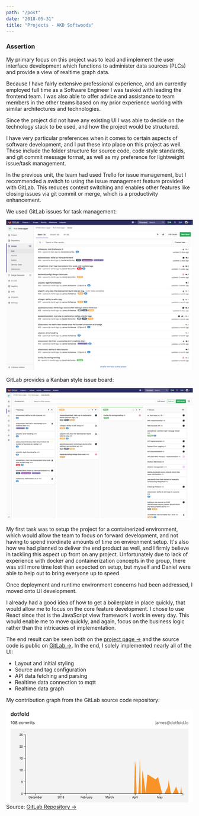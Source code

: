 ```yaml
---
path: "/post"
date: "2018-05-31"
title: "Projects - AKD Softwoods"
---
```


### Assertion

My primary focus on this project was to lead and implement the user interface development which functions to administer data sources (PLCs) and provide a view of realtime graph data.

Because I have fairly extensive professional experience, and am currently employed full time as a Software Engineer I was tasked with leading the frontend team. I was also able to offer advice and assistance to team members in the other teams based on my prior experience working with similar architectures and technologies.

Since the project did not have any existing UI I was able to decide on the technology stack to be used, and how the project would be structured.

I have very particular preferences when it comes to certain aspects of software development, and I put these into place on this project as well. These include the folder structure for source code, code style standards, and git commit message format, as well as my preference for lightweight issue/task management.

In the previous unit, the team had used Trello for issue management, but I recommended a switch to using the issue management feature provided with GitLab. This reduces context switching and enables other features like closing issues via git commit or merge, which is a productivity enhancement.

We used GitLab issues for task management:

![Image of GitLab Issues List](akd-gitlab-issues.png)

GitLab provides a Kanban style issue board:

![Image of GitLab Issues Board](akd-gitlab-issue-board.png)

My first task was to setup the project for a containerized environment, which would allow the team to focus on forward development, and not having to spend inordinate amounts of time on environment setup. It's also how we had planned to deliver the end product as well, and I firmly believe in tackling this aspect up front on any project. Unfortunately due to lack of experience with docker and containerization concepts in the group, there was still more time lost than expected on setup, but myself and Daniel were able to help out to bring everyone up to speed.

Once deployment and runtime environment concerns had been addressed, I moved onto UI development.

I already had a good idea of how to get a boilerplate in place quickly, that would allow me to focus on the core feature development. I chose to use React since that is the JavaScript view framework I work in every day. This would enable me to move quickly, and again, focus on the business logic rather than the intricacies of implementation.

The end result can be seen both on the [project page →](/project) and the source code is public on [GitLab →](https://gitlab.com/SIT302-Data-Logger/PLC-DataLogger). In the end, I solely implemented nearly all of the UI:

* Layout and initial styling
* Source and tag configuration
* API data fetching and parsing
* Realtime data connection to mqtt
* Realtime data graph

My contribution graph from the GitLab source code repository:

![Image of contribution graph from GitLab](akd-gitlab-contrib-graph.png)
Source: [GitLab Repository →](https://gitlab.com/SIT302-Data-Logger/PLC-DataLogger/graphs/master)
